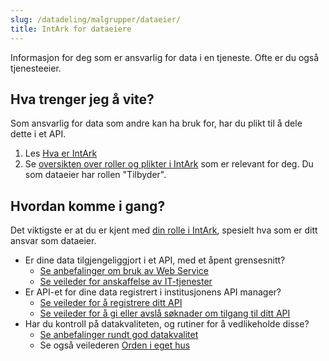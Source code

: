 ```yaml
---
slug: /datadeling/malgrupper/dataeier/
title: IntArk for dataeiere
---
```


Informasjon for deg som er ansvarlig for data i en tjeneste. Ofte er du også
tjenesteeier.

## Hva trenger jeg å vite?

Som ansvarlig for data som andre kan ha bruk for, har du plikt til å dele dette
i et API.

1. Les [Hva er IntArk](/docs/datadeling/hva-er)
2. Se [oversikten over roller og plikter i IntArk](/docs/datadeling/hva-er/roller) som er relevant for deg. Du som dataeier har rollen "Tilbyder".

## Hvordan komme i gang?

Det viktigste er at du er kjent med [din rolle i
IntArk](/docs/datadeling/hva-er/roller), spesielt hva som er ditt ansvar som
dataeier.

- Er dine data tilgjengeliggjort i et API, med et åpent grensesnitt?
  - [Se anbefalinger om bruk av Web Service](/docs/datadeling/god-praksis/bruk-av-webservice)
  - [Se veileder for anskaffelse av IT-tjenester](/docs/datadeling/veiledere/annet/anskaffelse)
- Er API-et for dine data registrert i institusjonens API manager?
  - [Se veileder for å registrere ditt API](/docs/datadeling/veiledere/api-manager/api-manager-registrere-enkelt-api)
  - [Se veileder for å gi eller avslå søknader om tilgang til ditt API](/docs/datadeling/veiledere/api-manager/godkjenne-tilgang-til-api)
- Har du kontroll på datakvaliteten, og rutiner for å vedlikeholde disse?
  - [Se anbefalinger rundt god datakvalitet](/docs/datadeling/god-praksis/datakvalitet)
  - Se også veilederen [Orden i eget hus](https://data.norge.no/guide/veileder-orden-i-eget-hus/)
